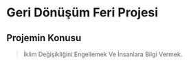 # Geri Dönüşüm Feri Projesi


## Projemin Konusu
> İklim Değişikliğini Engellemek Ve İnsanlara Bilgi Vermek.
